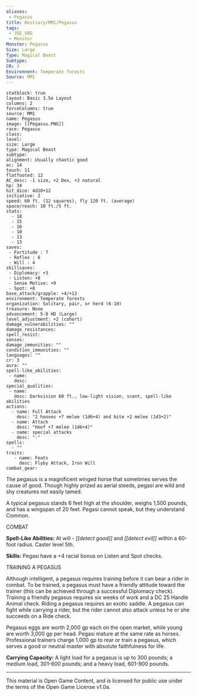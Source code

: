 ```yaml
---
aliases:
 - Pegasus
title: Bestiary/MM1/Pegasus
tags: 
 - 35E_SRD
 - Monster
Monster: Pegasus
Size: Large
Type: Magical Beast
Subtype: 
CR: 3
Environnent: Temperate forests
Source: MM1
---
```


```statblock
statblock: true
layout: Basic 3.5e Layout
columns: 2
forceColumns: true
source: MM1 
name: Pegasus
image: [[Pegasus.PNG]]
race: Pegasus
class: 
level: 
size: Large
type: Magical Beast
subtype: 
alignment: Usually chaotic good
ac: 14
touch: 11
flatfooted: 12
AC_desc: -1 size, +2 Dex, +3 natural
hp: 34
hit_dice: 4d10+12
initiative: 2
speed: 60 ft. (12 squares), fly 120 ft. (average)
space/reach: 10 ft./5 ft.
stats:
  - 18
  - 15
  - 16
  - 10
  - 13
  - 13
saves:
 - Fortitude : 7
 - Reflex : 6
 - Will : 4
skillsaves:
 - Diplomacy: +3
 - Listen: +8
 - Sense Motive: +9
 - Spot: +8
base_attack/grapple: +4/+12
environment: Temperate forests
organization: Solitary, pair, or herd (6-10)
treasure: None
advancement: 5-8 HD (Large)
level_adjustment: +2 (cohort)
damage_vulnerabilities: ""
damage_resistances: 
spell_resist: 
senses: 
damage_immunities: ""
condition_immunities: ""
languages: ""
cr: 3
aura: ""
spell-like_abilities:
 - name: 
   desc: 
special_qualities:
 - name:
   desc: Darkvision 60 ft., low-light vision, scent, spell-like abilities
actions:
  - name: Full Attack
    desc: "2 hooves +7 melee (1d6+4) and bite +2 melee (1d3+2)"
  - name: Attack
    desc: "Hoof +7 melee (1d6+4)"
  - name: special attacks
    desc: "-"
spells:
  - ""
traits:
   - name: Feats
     desc: Flyby Attack, Iron Will
combat_gear:  
```


The pegasus is a magnificent winged horse that sometimes serves the cause of good. Though highly prized as aerial steeds, pegasi are wild and shy creatures not easily tamed.

A typical pegasus stands 6 feet high at the shoulder, weighs 1,500 pounds, and has a wingspan of 20 feet. Pegasi cannot speak, but they understand Common.

COMBAT


**Spell-Like Abilities:** At will - *[[detect good]]* and *[[detect evil]]* within a 60-foot radius. Caster level 5th.


**Skills:** Pegasi have a +4 racial bonus on Listen and Spot checks.

TRAINING A PEGASUS

Although intelligent, a pegasus requires training before it can bear a rider in combat. To be trained, a pegasus must have a friendly attitude toward the trainer (this can be achieved through a successful Diplomacy check). Training a friendly pegasus requires six weeks of work and a DC 25 Handle Animal check. Riding a pegasus requires an exotic saddle. A pegasus can fight while carrying a rider, but the rider cannot also attack unless he or she succeeds on a Ride check.

Pegasus eggs are worth 2,000 gp each on the open market, while young are worth 3,000 gp per head. Pegasi mature at the same rate as horses. Professional trainers charge 1,000 gp to rear or train a pegasus, which serves a good or neutral master with absolute faithfulness for life.


**Carrying Capacity:** A light load for a pegasus is up to 300 pounds; a medium load, 301-600 pounds; and a heavy load, 601-900 pounds.

---

This material is Open Game Content, and is licensed for public use under the terms of the Open Game License v1.0a.
